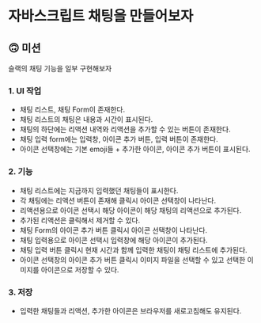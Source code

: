 # 자바스크립트 채팅을 만들어보자

## 🙃 미션

슬랙의 채팅 기능을 일부 구현해보자

### 1. UI 작업
- 채팅 리스트, 채팅 Form이 존재한다.
- 채팅 리스트의 채팅은 내용과 시간이 표시된다.
- 채팅의 하단에는 리액션 내역와 리액션을 추가할 수 있는 버튼이 존재한다.
- 채팅 입력 form에는 입력창, 아이콘 추가 버튼, 입력 버튼이 존재한다.
- 아이콘 선택창에는 기본 emoji들 + 추가한 아이콘, 아이콘 추가 버튼이 표시된다.

### 2. 기능
- 채팅 리스트에는 지금까지 입력했던 채팅들이 표시한다.
- 각 채팅에는 리액션 버튼이 존재해 클릭시 아이콘 선택창이 나타난다.
- 리액션용으로 아이콘 선택시 해당 아이콘이 해당 채팅의 리액션으로 추가된다.
- 추가된 리액션은 클릭해서 제거할 수 있다.
- 채팅 Form의 아이콘 추가 버튼 클릭시 아이콘 선택창이 나타난다.
- 채팅 입력용으로 아이콘 선택시 입력창에 해당 아이콘이 추가된다.
- 채팅 입력 버튼 클릭시 현재 시간과 함께 입력한 채팅이 채팅 리스트에 추가된다.
- 아이콘 선택창의 아이콘 추가 버튼 클릭시 이미지 파일을 선택할 수 있고 선택한 이미지를 아이콘으로 저장할 수 있다.

### 3. 저장
- 입력한 채팅들과 리액션, 추가한 아이콘은 브라우저를 새로고침해도 유지된다.